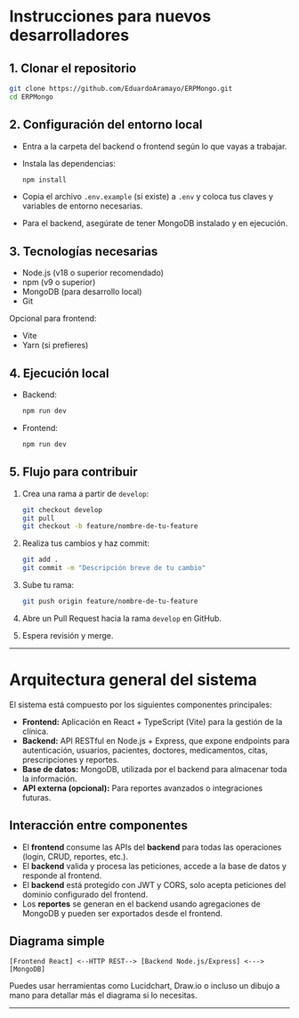 # Instrucciones para nuevos desarrolladores

## 1. Clonar el repositorio

```bash
git clone https://github.com/EduardoAramayo/ERPMongo.git
cd ERPMongo
```

## 2. Configuración del entorno local

- Entra a la carpeta del backend o frontend según lo que vayas a trabajar.
- Instala las dependencias:

  ```bash
  npm install
  ```

- Copia el archivo `.env.example` (si existe) a `.env` y coloca tus claves y variables de entorno necesarias.
- Para el backend, asegúrate de tener MongoDB instalado y en ejecución.

## 3. Tecnologías necesarias

- Node.js (v18 o superior recomendado)
- npm (v9 o superior)
- MongoDB (para desarrollo local)
- Git

Opcional para frontend:
- Vite
- Yarn (si prefieres)

## 4. Ejecución local

- Backend:

  ```bash
  npm run dev
  ```

- Frontend:

  ```bash
  npm run dev
  ```

## 5. Flujo para contribuir

1. Crea una rama a partir de `develop`:

   ```bash
   git checkout develop
   git pull
   git checkout -b feature/nombre-de-tu-feature
   ```

2. Realiza tus cambios y haz commit:

   ```bash
   git add .
   git commit -m "Descripción breve de tu cambio"
   ```

3. Sube tu rama:

   ```bash
   git push origin feature/nombre-de-tu-feature
   ```

4. Abre un Pull Request hacia la rama `develop` en GitHub.

5. Espera revisión y merge.

---

# Arquitectura general del sistema

El sistema está compuesto por los siguientes componentes principales:

- **Frontend:** Aplicación en React + TypeScript (Vite) para la gestión de la clínica.
- **Backend:** API RESTful en Node.js + Express, que expone endpoints para autenticación, usuarios, pacientes, doctores, medicamentos, citas, prescripciones y reportes.
- **Base de datos:** MongoDB, utilizada por el backend para almacenar toda la información.
- **API externa (opcional):** Para reportes avanzados o integraciones futuras.

## Interacción entre componentes

- El **frontend** consume las APIs del **backend** para todas las operaciones (login, CRUD, reportes, etc.).
- El **backend** valida y procesa las peticiones, accede a la base de datos y responde al frontend.
- El **backend** está protegido con JWT y CORS, solo acepta peticiones del dominio configurado del frontend.
- Los **reportes** se generan en el backend usando agregaciones de MongoDB y pueden ser exportados desde el frontend.

## Diagrama simple

```
[Frontend React] <--HTTP REST--> [Backend Node.js/Express] <---> [MongoDB]
```

Puedes usar herramientas como Lucidchart, Draw.io o incluso un dibujo a mano para detallar más el diagrama si lo necesitas.

---
